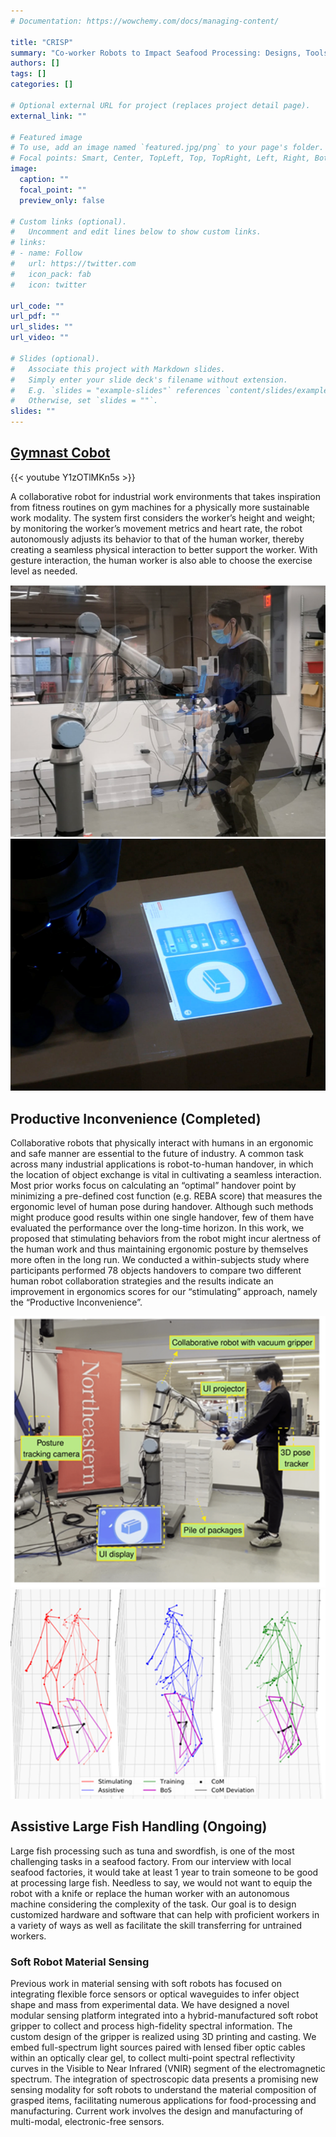 ```yaml
---
# Documentation: https://wowchemy.com/docs/managing-content/

title: "CRISP"
summary: "Co-worker Robots to Impact Seafood Processing: Designs, Tools and Methods for Enhanced Worker Experience"
authors: []
tags: []
categories: []

# Optional external URL for project (replaces project detail page).
external_link: ""

# Featured image
# To use, add an image named `featured.jpg/png` to your page's folder.
# Focal points: Smart, Center, TopLeft, Top, TopRight, Left, Right, BottomLeft, Bottom, BottomRight.
image:
  caption: ""
  focal_point: ""
  preview_only: false

# Custom links (optional).
#   Uncomment and edit lines below to show custom links.
# links:
# - name: Follow
#   url: https://twitter.com
#   icon_pack: fab
#   icon: twitter

url_code: ""
url_pdf: ""
url_slides: ""
url_video: ""

# Slides (optional).
#   Associate this project with Markdown slides.
#   Simply enter your slide deck's filename without extension.
#   E.g. `slides = "example-slides"` references `content/slides/example-slides.md`.
#   Otherwise, set `slides = ""`.
slides: ""
---
```


## [Gymnast Cobot](https://xdlab.camd.northeastern.edu/gymnast_cobot/)

{{< youtube Y1zOTlMKn5s >}}

A collaborative robot for industrial work environments that takes inspiration from fitness routines on gym machines for a physically more sustainable work modality. The system first considers the worker’s height and weight; by monitoring the worker’s movement metrics and heart rate, the robot autonomously adjusts its behavior to that of the human worker, thereby creating a seamless physical interaction to better support the worker. With gesture interaction, the human worker is also able to choose the exercise level as needed.

![screen reader text](crisp1.png)
![screen reader text](crisp2.png)

## Productive Inconvenience (Completed)

Collaborative robots that physically interact with humans in an ergonomic and safe manner are essential to the future of industry. A common task across many industrial applications is robot-to-human handover, in which the location of object exchange is vital in cultivating a seamless interaction. Most prior works focus on calculating an “optimal” handover point by minimizing a pre-defined cost function (e.g. REBA score) that measures the ergonomic level of human pose during handover. Although such methods might produce good results within one single handover, few of them have evaluated the performance over the long-time horizon. In this work, we proposed that stimulating behaviors from the robot might incur alertness of the human work and thus maintaining ergonomic posture by themselves more often in the long run. We conducted a within-subjects study where participants performed 78 objects handovers to compare two different human robot collaboration strategies and the results indicate an improvement in ergonomics scores for our “stimulating” approach, namely the “Productive Inconvenience”.

![screen reader](crisp3.png "Overview of our robot-to-human handover setup and the robotic architecture components.")
![screen reader](crisp4.png "Movement in whole body pose and CoM across three consecutive handovers.")



## Assistive Large Fish Handling (Ongoing)

Large fish processing such as tuna and swordfish, is one of the most challenging tasks in a seafood factory. From our interview with local seafood factories, it would take at least 1 year to train someone to be good at processing large fish.  Needless to say, we would not want to equip the robot with a knife or replace the human worker with an autonomous machine considering the complexity of the task. Our goal is to design customized hardware and software that can help with proficient workers in a variety of ways as well as facilitate the skill transferring for untrained workers.

### Soft Robot Material Sensing

Previous work in material sensing with soft robots has focused on integrating flexible force sensors or optical waveguides to infer object shape and mass from experimental data. We have designed a novel modular sensing platform integrated into a hybrid-manufactured soft robot gripper to collect and process high-fidelity spectral information. The custom design of the gripper is realized using 3D printing and casting. We embed full-spectrum light sources paired with lensed fiber optic cables within an optically clear gel, to collect multi-point spectral reflectivity curves in the Visible to Near Infrared (VNIR) segment of the electromagnetic spectrum. The integration of spectroscopic data presents a promising new sensing modality for soft robots to understand the material composition of grasped items, facilitating numerous applications for food-processing and manufacturing. Current work involves the design and manufacturing of multi-modal, electronic-free sensors.
